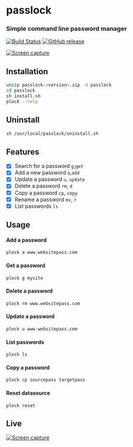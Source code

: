 # passlock
### Simple command line password manager
[![Build Status](https://travis-ci.org/xdrop/PassLock.svg?branch=master)](https://travis-ci.org/xdrop/passlock)
[![GitHub release](https://img.shields.io/github/release/xdrop/passlock.svg?maxAge=3600)](https://github.com/xdrop/PassLock/releases)

[![Screen capture](http://xdrop.me/img/passlock-terminal.png)](https://github.com/xdrop/passlock)

## Installation
```sh
unzip passlock-<version>.zip -d passlock
cd passlock
sh install.sh
plock --help
```

## Uninstall
```sh
sh /usr/local/passlock/uninstall.sh
```

## Features

- [x] Search for a password `g`,`get`
- [x] Add a new password `a`,`add`
- [x] Update a password `u`, `update`
- [x] Delete a password `rm`, `d`
- [x] Copy a password `cp`, `copy`
- [x] Rename a password `mv`, `r`
- [x] List passwords `ls`

## Usage

#### Add a password
```
plock a www.websitepass.com
```

#### Get a password
```
plock g mysite
```

#### Delete a password
```
plock rm www.websitepass.com
```

#### Update a password
```
plock u www.websitepass.com
```

#### List passwords
```
plock ls
```

#### Copy a password
```
plock cp sourcepass targetpass
```

#### Reset datasource
```
plock reset
```

## Live
[![Screen capture](http://xdrop.me/img/passlock.gif)](https://github.com/xdrop/passlock)

